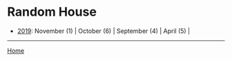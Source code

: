 # Random House 

  * [2019](./random-house-2019.md): 
      November (1) | 
      October (6) | 
      September (4) | 
      April (5) | 

----

[Home](../)
